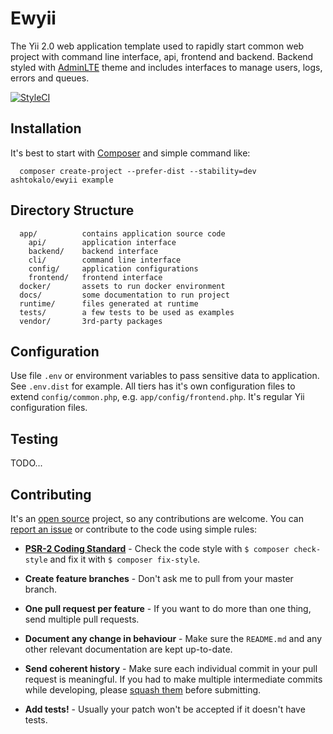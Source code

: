 # Ewyii

The Yii 2.0 web application template used to rapidly start common web project with command line interface,
api, frontend and backend. Backend styled with [AdminLTE][1] theme and includes interfaces to manage users,
logs, errors and queues.

[![StyleCI](https://github.styleci.io/repos/262277262/shield?branch=master)](https://github.styleci.io/repos/262277262)

## Installation

It's best to start with [Composer][2] and simple command like:

      composer create-project --prefer-dist --stability=dev ashtokalo/ewyii example

## Directory Structure

      app/          contains application source code
        api/        application interface
        backend/    backend interface
        cli/        command line interface
        config/     application configurations
        frontend/   frontend interface
      docker/       assets to run docker environment
      docs/         some documentation to run project
      runtime/      files generated at runtime
      tests/        a few tests to be used as examples
      vendor/       3rd-party packages

## Configuration

Use file `.env` or environment variables to pass sensitive data to application. See `.env.dist` for example.
All tiers has it's own configuration files to extend `config/common.php`, e.g. `app/config/frontend.php`.
It's regular Yii configuration files.

## Testing

TODO...

## Contributing

It's an [open source](LICENSE.md) project, so any contributions are welcome. You can
[report an issue][3] or contribute to the code using simple rules:

- **[PSR-2 Coding Standard][4]** - Check the code style with ``$ composer check-style`` and fix it with
``$ composer fix-style``.

- **Create feature branches** - Don't ask me to pull from your master branch.

- **One pull request per feature** - If you want to do more than one thing, send multiple pull requests.

- **Document any change in behaviour** - Make sure the `README.md` and any other relevant documentation
are kept up-to-date.

- **Send coherent history** - Make sure each individual commit in your pull request is meaningful. If you
had to make multiple intermediate commits while developing, please [squash them][5] before submitting.

- **Add tests!** - Usually your patch won't be accepted if it doesn't have tests.

[1]: <https://github.com/almasaeed2010/AdminLTE>
[2]: <http://getcomposer.org/>
[3]: <https://github.com/ashtokalo/ewyii/issues>
[4]: <https://github.com/php-fig/fig-standards/blob/master/accepted/PSR-2-coding-style-guide.md>
[5]: <http://www.git-scm.com/book/en/v2/Git-Tools-Rewriting-History#Changing-Multiple-Commit-Messages>
